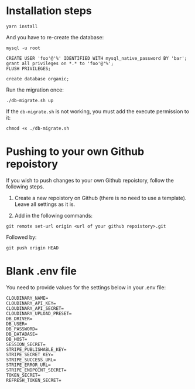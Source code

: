 # Installation steps

```
yarn install
```

And you have to re-create the database:

```
mysql -u root

CREATE USER 'foo'@'%' IDENTIFIED WITH mysql_native_password BY 'bar';
grant all privileges on *.* to 'foo'@'%';
FLUSH PRIVILEGES;

create database organic;

```

Run the migration once:
```
./db-migrate.sh up
```

If the `db-migrate.sh` is not working, you must add the execute permission to it:

```
chmod +x ./db-migrate.sh
```
# Pushing to your own Github repoistory
If you wish to push changes to your own Github repoistory, follow
the following steps.

1. Create a new repoistory on Github (there is no need to use a template). Leave all settings as it is.

2. Add in the following commands:

```
git remote set-url origin <url of your github repoistory>.git
```
Followed by:

```
git push origin HEAD
```

# Blank .env file
You need to provide values for the settings below in your .env file:

```
CLOUDINARY_NAME=
CLOUDINARY_API_KEY=
CLOUDINARY_API_SECRET=
CLOUDINARY_UPLOAD_PRESET=
DB_DRIVER=
DB_USER=
DB_PASSWORD=
DB_DATABASE=
DB_HOST=
SESSION_SECRET=
STRIPE_PUBLISHABLE_KEY=
STRIPE_SECRET_KEY=
STRIPE_SUCCESS_URL=
STRIPE_ERROR_URL=
STRIPE_ENDPOINT_SECRET=
TOKEN_SECRET=
REFRESH_TOKEN_SECRET=
```